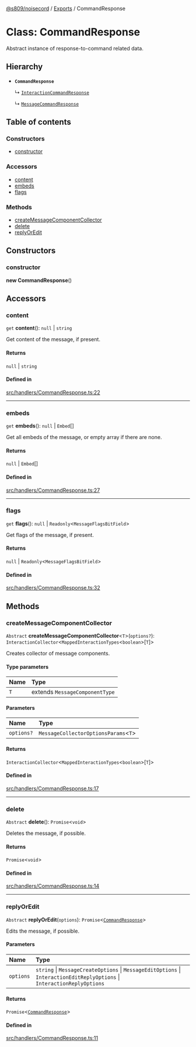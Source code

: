 [@s809/noisecord](../README.md) / [Exports](../modules.md) / CommandResponse

# Class: CommandResponse

Abstract instance of response-to-command related data.

## Hierarchy

- **`CommandResponse`**

  ↳ [`InteractionCommandResponse`](InteractionCommandResponse.md)

  ↳ [`MessageCommandResponse`](MessageCommandResponse.md)

## Table of contents

### Constructors

- [constructor](CommandResponse.md#constructor)

### Accessors

- [content](CommandResponse.md#content)
- [embeds](CommandResponse.md#embeds)
- [flags](CommandResponse.md#flags)

### Methods

- [createMessageComponentCollector](CommandResponse.md#createmessagecomponentcollector)
- [delete](CommandResponse.md#delete)
- [replyOrEdit](CommandResponse.md#replyoredit)

## Constructors

### constructor

**new CommandResponse**()

## Accessors

### content

`get` **content**(): ``null`` \| `string`

Get content of the message, if present.

#### Returns

``null`` \| `string`

#### Defined in

[src/handlers/CommandResponse.ts:22](https://github.com/s809/noisecord/blob/5e7fdcd/src/handlers/CommandResponse.ts#L22)

___

### embeds

`get` **embeds**(): ``null`` \| `Embed`[]

Get all embeds of the message, or empty array if there are none.

#### Returns

``null`` \| `Embed`[]

#### Defined in

[src/handlers/CommandResponse.ts:27](https://github.com/s809/noisecord/blob/5e7fdcd/src/handlers/CommandResponse.ts#L27)

___

### flags

`get` **flags**(): ``null`` \| `Readonly`<`MessageFlagsBitField`\>

Get flags of the message, if present.

#### Returns

``null`` \| `Readonly`<`MessageFlagsBitField`\>

#### Defined in

[src/handlers/CommandResponse.ts:32](https://github.com/s809/noisecord/blob/5e7fdcd/src/handlers/CommandResponse.ts#L32)

## Methods

### createMessageComponentCollector

`Abstract` **createMessageComponentCollector**<`T`\>(`options?`): `InteractionCollector`<`MappedInteractionTypes`<`boolean`\>[`T`]\>

Creates collector of message components.

#### Type parameters

| Name | Type |
| :------ | :------ |
| `T` | extends `MessageComponentType` |

#### Parameters

| Name | Type |
| :------ | :------ |
| `options?` | `MessageCollectorOptionsParams`<`T`\> |

#### Returns

`InteractionCollector`<`MappedInteractionTypes`<`boolean`\>[`T`]\>

#### Defined in

[src/handlers/CommandResponse.ts:17](https://github.com/s809/noisecord/blob/5e7fdcd/src/handlers/CommandResponse.ts#L17)

___

### delete

`Abstract` **delete**(): `Promise`<`void`\>

Deletes the message, if possible.

#### Returns

`Promise`<`void`\>

#### Defined in

[src/handlers/CommandResponse.ts:14](https://github.com/s809/noisecord/blob/5e7fdcd/src/handlers/CommandResponse.ts#L14)

___

### replyOrEdit

`Abstract` **replyOrEdit**(`options`): `Promise`<[`CommandResponse`](CommandResponse.md)\>

Edits the message, if possible.

#### Parameters

| Name | Type |
| :------ | :------ |
| `options` | `string` \| `MessageCreateOptions` \| `MessageEditOptions` \| `InteractionEditReplyOptions` \| `InteractionReplyOptions` |

#### Returns

`Promise`<[`CommandResponse`](CommandResponse.md)\>

#### Defined in

[src/handlers/CommandResponse.ts:11](https://github.com/s809/noisecord/blob/5e7fdcd/src/handlers/CommandResponse.ts#L11)
